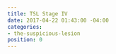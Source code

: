 ```yaml
---
title: TSL Stage IV
date: 2017-04-22 01:43:00 -04:00
categories:
- the-suspicious-lesion
position: 0
---
```


